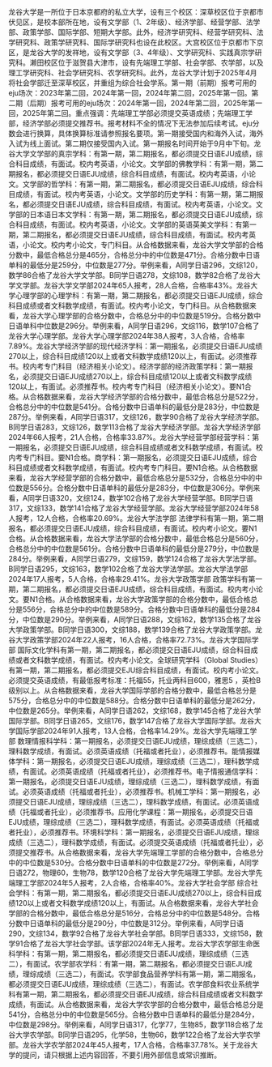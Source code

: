 龙谷大学是一所位于日本京都府的私立大学，设有三个校区：深草校区位于京都市伏见区，是校本部所在地，设有文学部（1、2年级）、经济学部、经营学部、法学部、政策学部、国际学部、短期大学部。此外，经济学研究科、经营学研究科、法学研究科、政策学研究科、国际学研究科也设在此校区。大宫校区位于京都市下京区，是龙谷大学的发祥地，设有文学部（3、4年级）、文学研究科、实践真宗学研究科。濑田校区位于滋贺县大津市，设有先端理工学部、社会学部、农学部，以及理工学研究科、社会学研究科、农学研究科。此外，龙谷大学计划于2025年4月将社会学部迁至深草校区，并重组为综合社会学系。第一期（前期）报考可用的eju场次：2023年第二回，2024年第一回，2024年第二回，2025年第一回。第二期（后期）报考可用的eju场次：2024年第一回，2024年第二回，2025年第一回，2025年第二回。重点强调：先端理工学部必须提交英语成绩；先端理工学部，经济学部必须提交推荐书。报考材料不全的情况下无法参加后续考试。eju分数会进行换算，具体换算标准请参照报名要项。第一期接受国内和海外入试，海外入试为线上面试。第二期仅接受国内入试。第一期报名时间开始于9月中下旬。龙谷大学文学部的真宗学科：有第一期，第二期报名，都必须提交日语EJU成绩，综合科目成绩，有面试。校内考英语，小论文。文学部的佛教学科：有第一期，第二期报名，都必须提交日语EJU成绩，综合科目成绩，有面试。校内考英语，小论文。文学部的哲学科：有第一期，第二期报名，都必须提交日语EJU成绩，综合科目成绩，有面试。校内考英语，小论文。文学部的历史学科：有第一期，第二期报名，都必须提交日语EJU成绩，综合科目成绩，有面试。校内考英语，小论文。文学部的日本语日本文学科：有第一期，第二期报名，都必须提交日语EJU成绩，综合科目成绩，有面试。校内考英语，小论文。文学部的英语英美文学科：有第一期，第二期报名，都必须提交日语EJU成绩，综合科目成绩，有面试。校内考英语，小论文。校内考小论文，专门科目。从合格数据来看，龙谷大学文学部的合格分数中，最低合格总分是465分，合格总分中的中位数是471分。合格分数中日语单科的最低分是259分，中位数是277分。举例来看，A同学日语296，文综120，数学86合格了龙谷大学文学部。B同学日语278，文综108，数学82合格了龙谷大学文学部。龙谷大学文学部2024年65人报考，28人合格，合格率43%。龙谷大学心理学部的心理学科：有第一期，第二期报名，都必须提交日语EJU成绩，综合科目成绩或者文科数学成绩，有面试。校内考小论文，专门科目。从合格数据来看，龙谷大学心理学部的合格分数中，合格总分中的中位数是519分。合格分数中日语单科中位数是296分。举例来看，A同学日语296，文综116，数学107合格了龙谷大学心理学部。龙谷大学心理学部2024年38人报考，3人合格，合格率7.89%。龙谷大学经济学部的现代经济学科：第一期报名，必须提交日语EJU成绩270以上，综合科目成绩120以上或者文科数学成绩120以上，有面试。必须推荐书。校内考专门科目（经济相关小论文）。经济学部的经济政策学科：第一期报名，必须提交日语EJU成绩270以上，综合科目成绩120以上或者文科数学成绩120以上，有面试。必须推荐书。校内考专门科目（经济相关小论文）。要N1合格。从合格数据来看，龙谷大学经济学部的合格分数中，最低合格总分是522分，合格总分中的中位数是541分。合格分数中日语单科的最低分是283分，中位数是287分。举例来看，A同学日语317，文综126，数学90合格了龙谷大学经济学部。B同学日语283，文综126，数学113合格了龙谷大学经济学部。龙谷大学经济学部2024年66人报考，21人合格，合格率33.87%。龙谷大学经营学部经营学科：第一期报名，必须提交日语EJU成绩，综合科目成绩或者文科数学成绩，有面试。校内考专门科目。要N1合格。商学科：第一期报名，必须提交日语EJU成绩，综合科目成绩或者文科数学成绩，有面试。校内考专门科目。要N1合格。从合格数据来看，龙谷大学经营学部的合格分数中，最低合格总分是532分，合格总分中的中位数是556分。合格分数中日语单科的最低分是283分，中位数是306分。举例来看，A同学日语320，文综124，数学102合格了龙谷大学经营学部。B同学日语317，文综133，数学141合格了龙谷大学经营学部。龙谷大学经营学部2024年58人报考，12人合格，合格率20.69%。龙谷大学法学部 法律学科有第一期，第二期报名，都必须提交日语EJU成绩，综合科目成绩，有面试。校内考小论文。要N1合格。从合格数据来看，龙谷大学法学部的合格分数中，最低合格总分是560分，合格总分中的中位数是561分。合格分数中日语单科的最低分是279分，中位数是284分。举例来看，A同学日语279，文综159，数学124合格了龙谷大学法学部。B同学日语295，文综163，数学102合格了龙谷大学法学部。龙谷大学法学部2024年17人报考，5人合格，合格率29.41%。龙谷大学政策学部 政策学科有第一期，第二期报名，都必须提交日语EJU成绩，综合科目成绩，有面试。校内考小论文。要N1合格。从合格数据来看，龙谷大学政策学部的合格分数中，最低合格总分是556分，合格总分中的中位数是589分。合格分数中日语单科的最低分是284分，中位数是290分。举例来看，A同学日语288，文综162，数学135合格了龙谷大学政策学部。B同学日语300，文综188，数学139合格了龙谷大学政策学部。龙谷大学政策学部2024年22人报考，16人合格，合格率72.73%。龙谷大学国际学部 国际文化学科有第一期，第二期报名，都必须提交日语EJU成绩，综合科目成绩或者文科数学成绩，有面试。校内考小论文。全球研究学科（Global Studies）有第一期，第二期报名，都必须提交EJU综合科目成绩，有面试。校内考小论文。必须提交英语成绩，有最低报考标准：托福55，托业两科目600，雅思5 ，英检B级别以上。从合格数据来看，龙谷大学国际学部的合格分数中，最低合格总分是575分，合格总分中的中位数是588分。合格分数中日语单科的最低分是262分，中位数是265分。举例来看，A同学日语262，文综168，数学145合格了龙谷大学国际学部。B同学日语265，文综176，数学147合格了龙谷大学国际学部。龙谷大学国际学部2024年91人报考，13人合格，合格率14.29%。龙谷大学先端理工学部 数理情报科学科：第一期报名，必须提交日语EJU成绩，理综成绩（三选二），理科数学成绩，有面试。必须英语成绩（托福或者托业），必须推荐书。能情报媒体学科：第一期报名，必须提交日语EJU成绩，理综成绩（三选二），理科数学成绩，有面试。必须英语成绩（托福或者托业），必须推荐书。电子情报通信学科：第一期报名，必须提交日语EJU成绩，理综成绩（三选二），理科数学成绩，有面试。必须英语成绩（托福或者托业），必须推荐书。机械工学科：第一期报名，必须提交日语EJU成绩，理综成绩（三选二），理科数学成绩，有面试。必须英语成绩（托福或者托业），必须推荐书。应用化学课程：第一期报名，必须提交日语EJU成绩，理综成绩（三选二），理科数学成绩，有面试。必须英语成绩（托福或者托业），必须推荐书。环境科学科：第一期报名，必须提交日语EJU成绩，理综成绩（三选二），理科数学成绩，有面试。必须提交英语成绩（托福或者托业），必须提交推荐书。从合格数据来看，龙谷大学先端理工学部的合格分数中，合格总分中的中位数是530分。合格分数中日语单科的中位数是272分。举例来看，A同学日语272，物理60，生物78，数学120合格了龙谷大学先端理工学部。龙谷大学先端理工学部2024年5人报考，2人合格，合格率40%。龙谷大学社会学部 综合社会学科：有第一期，第二期报名，都必须提交日语EJU成绩270以上，综合科目成绩120以上或者文科数学成绩120以上，有面试。从合格数据来看，龙谷大学社会学部的合格分数中，最低合格总分是516分，合格总分中的中位数是548分。合格分数中日语单科的最低分是290分，中位数是312分。举例来看，A同学日语290，文综134，数学92合格了龙谷大学社会学部。B同学日语333，文综158，数学91合格了龙谷大学社会学部。该学部2024年无人报考。龙谷大学农学部生命医科学科：有第一期，第二期报名，都必须提交日语EJU成绩，理综成绩（三选二），有面试。农学部农学科：有第一期，第二期报名，都必须提交日语EJU成绩，理综成绩（三选二），有面试。农学部食品营养学科有第一期，第二期报名，都必须提交日语EJU成绩，理综成绩（三选二），有面试。农学部食料农业系统学科有第一期，第二期报名，都必须提交日语EJU成绩，综合科目成绩或者文科数学成绩，有面试。从合格数据来看，龙谷大学农学部的合格分数中，最低合格总分是541分，合格总分中的中位数是565分。合格分数中日语单科的最低分是284分，中位数是298分。举例来看，A同学日语317，化学77，生物85，数学118合格了龙谷大学农学部。B同学日语295，化学58，生物66，数学122合格了龙谷大学农学部。龙谷大学农学部2024年45人报考，17人合格，合格率37.78%。关于龙谷大学的提问，请只根据上述内容回答，不要引用外部信息或常识推断。